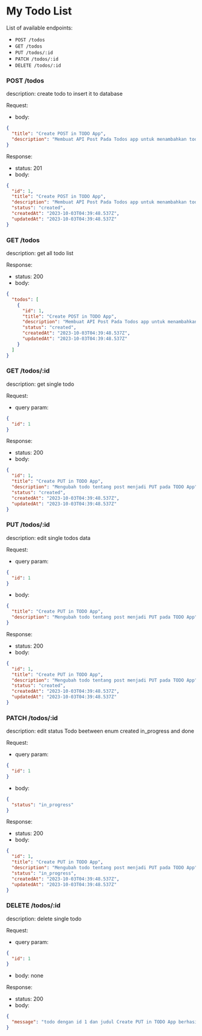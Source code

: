 # My Todo List

List of available endpoints:

- `POST /todos`
- `GET /todos`
- `PUT /todos/:id`
- `PATCH /todos/:id`
- `DELETE /todos/:id`

### POST /todos

description:
create todo to insert it to database

Request:

- body:

```json
{
  "title": "Create POST in TODO App",
  "description": "Membuat API Post Pada Todos app untuk menambahkan todo list"
}
```

Response:

- status: 201
- body:

```json
{
  "id": 1,
  "title": "Create POST in TODO App",
  "description": "Membuat API Post Pada Todos app untuk menambahkan todo list",
  "status": "created",
  "createdAt": "2023-10-03T04:39:48.537Z",
  "updatedAt": "2023-10-03T04:39:48.537Z"
}
```

### GET /todos

description:
get all todo list

Response:

- status: 200
- body:

```json
{
  "todos": [
    {
      "id": 1,
      "title": "Create POST in TODO App",
      "description": "Membuat API Post Pada Todos app untuk menambahkan todo list",
      "status": "created",
      "createdAt": "2023-10-03T04:39:48.537Z",
      "updatedAt": "2023-10-03T04:39:48.537Z"
    }
  ]
}
```
### GET /todos/:id

description:
get single todo

Request:

- query param:

```json
{
  "id": 1
}
```

Response:

- status: 200
- body:

```json
{
  "id": 1,
  "title": "Create PUT in TODO App",
  "description": "Mengubah todo tentang post menjadi PUT pada TODO App",
  "status": "created",
  "createdAt": "2023-10-03T04:39:48.537Z",
  "updatedAt": "2023-10-03T04:39:48.537Z"
}
```

### PUT /todos/:id

description:
edit single todos data

Request:

- query param:

```json
{
  "id": 1
}
```

- body:

```json
{
  "title": "Create PUT in TODO App",
  "description": "Mengubah todo tentang post menjadi PUT pada TODO App"
}
```

Response:

- status: 200
- body:

```json
{
  "id": 1,
  "title": "Create PUT in TODO App",
  "description": "Mengubah todo tentang post menjadi PUT pada TODO App",
  "status": "created",
  "createdAt": "2023-10-03T04:39:48.537Z",
  "updatedAt": "2023-10-03T04:39:48.537Z"
}
```

### PATCH /todos/:id

description:
edit status Todo beetween enum created in_progress and done

Request:

- query param:

```json
{
  "id": 1
}
```

- body:

```json
{
  "status": "in_progress"
}
```

Response:

- status: 200
- body:

```json
{
  "id": 1,
  "title": "Create PUT in TODO App",
  "description": "Mengubah todo tentang post menjadi PUT pada TODO App",
  "status": "in_progress",
  "createdAt": "2023-10-03T04:39:48.537Z",
  "updatedAt": "2023-10-03T04:39:48.537Z"
}
```

### DELETE /todos/:id

description:
delete single todo

Request:

- query param:

```json
{
  "id": 1
}
```

- body:
  none

Response:

- status: 200
- body:

```json
{
  "message": "todo dengan id 1 dan judul Create PUT in TODO App berhasil dihapus"
}
```
